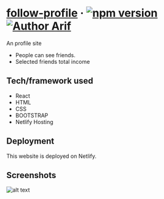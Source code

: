 # [follow-profile](https://follow-profile.netlify.app/) &middot; [![npm version](https://img.shields.io/npm/v/react.svg?style=flat)](https://www.npmjs.com/package/react) [![Author Arif](https://img.shields.io/badge/Author-Arif-%3C%3E)](https://www.facebook.com/ProArif0)


An profile site  
- People can see friends. 
- Selected friends total income


## Tech/framework used
- React
- HTML
- CSS
- BOOTSTRAP
- Netlify Hosting




## Deployment
This website is deployed on Netlify.

## Screenshots

![alt text](https://i.ibb.co/rGXH0xs/follow-profile.png)

